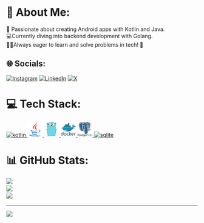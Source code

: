 # 💫 About Me:
📱 Passionate about creating Android apps with Kotlin and Java. <br>💻Currently diving into backend development with Golang. <br>👨‍💻Always eager to learn and solve problems in tech! 🚀


## 🌐 Socials:
[![Instagram](https://img.shields.io/badge/Instagram-%23E4405F.svg?logo=Instagram&logoColor=white)](https://instagram.com/cna_mhmdi) [![LinkedIn](https://img.shields.io/badge/LinkedIn-%230077B5.svg?logo=linkedin&logoColor=white)](https://linkedin.com/in/https://www.linkedin.com/in/sina-mohammadi-0bb069242/) [![X](https://img.shields.io/badge/X-black.svg?logo=X&logoColor=white)](https://x.com/cna_mhd) 

# 💻 Tech Stack:
<p align="left"> <a href="https://kotlinlang.org" target="_blank" rel="noreferrer"> <img src="https://www.vectorlogo.zone/logos/kotlinlang/kotlinlang-icon.svg" alt="kotlin" width="40" height="40"/> <a href="https://www.java.com" target="_blank" rel="noreferrer"> <img src="https://raw.githubusercontent.com/devicons/devicon/master/icons/java/java-original.svg" alt="java" width="40" height="40"/> </a> </a> <a href="https://golang.org" target="_blank" rel="noreferrer"> <img src="https://raw.githubusercontent.com/devicons/devicon/master/icons/go/go-original.svg" alt="go" width="40" height="40"/> </a> <a href="https://www.docker.com/" target="_blank" rel="noreferrer"> <img src="https://raw.githubusercontent.com/devicons/devicon/master/icons/docker/docker-original-wordmark.svg" alt="docker" width="40" height="40"/> </a> <a href="https://www.postgresql.org" target="_blank" rel="noreferrer"> <img src="https://raw.githubusercontent.com/devicons/devicon/master/icons/postgresql/postgresql-original-wordmark.svg" alt="postgresql" width="40" height="40"/> </a> <a href="https://www.sqlite.org/" target="_blank" rel="noreferrer"> <img src="https://www.vectorlogo.zone/logos/sqlite/sqlite-icon.svg" alt="sqlite" width="40" height="40"/> </a> </p>

# 📊 GitHub Stats:
![](https://github-readme-stats.vercel.app/api?username=cna-mhmdi&theme=dark&hide_border=true&include_all_commits=false&count_private=true)<br/>
![](https://github-readme-streak-stats.herokuapp.com/?user=cna-mhmdi&theme=dark&hide_border=true)<br/>
![](https://github-readme-stats.vercel.app/api/top-langs/?username=cna-mhmdi&theme=dark&hide_border=true&include_all_commits=false&count_private=true&layout=compact)

---
[![](https://visitcount.itsvg.in/api?id=cna-mhmdi&icon=2&color=0)](https://visitcount.itsvg.in)

<!-- Proudly created with GPRM ( https://gprm.itsvg.in ) -->
